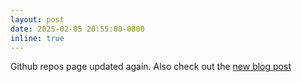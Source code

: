 ```yaml
---
layout: post
date: 2025-02-05 20:55:00-0800
inline: true
---
```

Github repos page updated again. Also check out the [new blog post]({{site.baseUrl}}/blog/2025/new-projects/)
